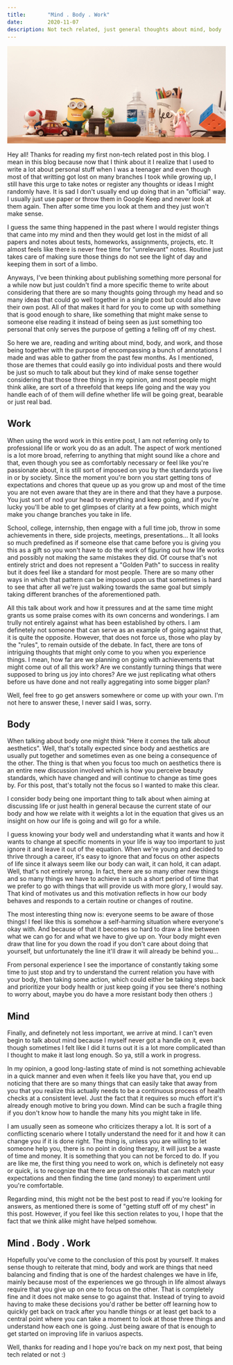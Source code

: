 ```yaml
---
title:       "Mind . Body . Work"
date:        2020-11-07
description: Not tech related, just general thoughts about mind, body ... and work.
---
```


![header-image](mind-body-work-header.jpg)

Hey all! Thanks for reading my first non-tech related post in this blog. I mean in this blog because now that I think about it I realize that I used to write a lot about personal stuff when I was a teenager and even though most of that writting got lost on many branches I took while growing up, I still have this urge to take notes or register any thoughts or ideas I might randomly have. It is sad I don't usually end up doing that in an "official" way. I usually just use paper or throw them in Google Keep and never look at them again. Then after some time you look at them and they just won't make sense.

I guess the same thing happened in the past where I would register things that came into my mind and then they would get lost in the midst of all papers and notes about tests, homeworks, assignments, projects, etc. It almost feels like there is never free time for "unrelevant" notes. Routine just takes care of making sure those things do not see the light of day and keeping them in sort of a limbo.

Anyways, I've been thinking about publishing something more personal for a while now but just couldn't find a more specific theme to write about considering that there are so many thoughts going through my head and so many ideas that could go well together in a single post but could also have their own post. All of that makes it hard for you to come up with something that is good enough to share, like something that might make sense to someone else reading it instead of being seen as just something too personal that only serves the purpose of getting a felling off of my chest.

So here we are, reading and writing about mind, body, and work, and those being together with the purpose of encompassing a bunch of annotations I made and was able to gather from the past few months. As I mentioned, those are themes that could easily go into individual posts and there would be just so much to talk about but they kind of make sense together considering that those three things in my opinion, and most people might think alike, are sort of a threefold that keeps life going and the way you handle each of of them will define whether life will be going great, bearable or just real bad.

## Work
When using the word work in this entire post, I am not referring only to professional life or work you do as an adult. The aspect of work mentioned is a lot more broad, referring to anything that might sound like a chore and that, even though you see as comfortably necessary or feel like you're passionate about, it is still sort of imposed on you by the standards you live in or by society. Since the moment you're born you start getting tons of expectations and chores that queue up as you grow up and most of the time you are not even aware that they are in there and that they have a purpose. You just sort of nod your head to everything and keep going, and if you're lucky you'll be able to get glimpses of clarity at a few points, which might make you change branches you take in life.

School, college, internship, then engage with a full time job, throw in some achievements in there, side projects, meetings, presentations... It all looks so much predefined as if someone else that came before you is giving you this as a gift so you won't have to do the work of figuring out how life works and possibly not making the same mistakes they did. Of course that's not entirely strict and does not represent a "Golden Path" to success in reality but it does feel like a standard for most people. There are so many other ways in which that pattern can be imposed upon us that sometimes is hard to see that after all we're just walking towards the same goal but simply taking different branches of the aforementioned path.

All this talk about work and how it pressures and at the same time might grants us some praise comes with its own concerns and wonderings. I am trully not entirely against what has been established by others. I am definetely not someone that can serve as an example of going against that, it is quite the opposite. However, that does not force us, those who play by the "rules", to remain outside of the debate. In fact, there are tons of intriguing thoughts that might only come to you when you experience things. I mean, how far are we planning on going with achievements that might come out of all this work? Are we constantly turning things that were supposed to bring us joy into chores? Are we just replicating what others before us have done and not really aggregating into some bigger plan?

Well, feel free to go get answers somewhere or come up with your own. I'm not here to answer these, I never said I was, sorry.

## Body
When talking about body one might think "Here it comes the talk about aesthetics". Well, that's totally expected since body and aesthetics are usually put together and sometimes even as one being a consequence of the other. The thing is that when you focus too much on aesthetics there is an entire new discussion involved which is how you perceive beauty standards, which have changed and will continue to change as time goes by. For this post, that's totally not the focus so I wanted to make this clear.

I consider body being one important thing to talk about when aiming at discussing life or just health in general because the current state of our body and how we relate with it weights a lot in the equation that gives us an insight on how our life is going and will go for a while.

I guess knowing your body well and understanding what it wants and how it wants to change at specific moments in your life is way too important to just ignore it and leave it out of the equation. When we're young and decided to thrive through a career, it's easy to ignore that and focus on other aspects of life since it always seem like our body can wait, it can hold, it can adapt. Well, that's not entirely wrong. In fact, there are so many other new things and so many things we have to achieve in such a short period of time that we prefer to go with things that will provide us with more glory, I would say. That kind of motivates us and this motivation reflects in how our body behaves and responds to a certain routine or changes of routine.

The most interesting thing now is: everyone seems to be aware of those things! I feel like this is somehow a self-harming situation where everyone's okay with. And because of that it becomes so hard to draw a line between what we can go for and what we have to give up on. Your body might even draw that line for you down the road if you don't care about doing that yourself, but unfortunately the line it'll draw it will already be behind you...

From personal experience I see the importance of constantly taking some time to just stop and try to understand the current relation you have with your body, then taking some action, which could either be taking steps back and prioritize your body health or just keep going if you see there's nothing to worry about, maybe you do have a more resistant body then others :)

## Mind
Finally, and definetely not less important, we arrive at mind. I can't even begin to talk about mind because I myself never got a handle on it, even though sometimes I felt like I did it turns out it is a lot more complicated than I thought to make it last long enough. So ya, still a work in progress.

In my opinion, a good long-lasting state of mind is not something achievable in a quick manner and even when it feels like you have that, you end up noticing that there are so many things that can easily take that away from you that you realize this actually needs to be a continuous process of health checks at a consistent level. Just the fact that it requires so much effort it's already enough motive to bring you down. Mind can be such a fragile thing if you don't know how to handle the many hits you might take in life.

I am usually seen as someone who criticizes therapy a lot. It is sort of a conflicting scenario where I totally understand the need for it and how it can change you if it is done right. The thing is, unless you are willing to let someone help you, there is no point in doing therapy, it will just be a waste of time and money. It is something that you can not be forced to do. If you are like me, the first thing you need to work on, which is definetely not easy or quick, is to recognize that there are professionals that can match your expectations and then finding the time (and money) to experiment until you're comfortable.

Regarding mind, this might not be the best post to read if you're looking for answers, as mentioned there is some of "getting stuff off of my chest" in this post. However, if you feel like this section relates to you, I hope that the fact that we think alike might have helped somehow.

## Mind . Body . Work

Hopefully you've come to the conclusion of this post by yourself. It makes sense though to reiterate that mind, body and work are things that need balancing and finding that is one of the hardest chalenges we have in life, mainly because most of the experiences we go through in life almost always require that you give up on one to focus on the other. That is completely fine and it does not make sense to go against that. Instead of trying to avoid having to make these decisions you'd rather be better off learning how to quickly get back on track after you handle things or at least get back to a central point where you can take a moment to look at those three things and understand how each one is going. Just being aware of that is enough to get started on improving life in variuos aspects.

Well, thanks for reading and I hope you're back on my next post, that being tech related or not :)
